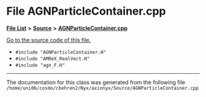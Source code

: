 
# File AGNParticleContainer.cpp


[**File List**](files.md) **>** [**Source**](dir_74389ed8173ad57b461b9d623a1f3867.md) **>** [**AGNParticleContainer.cpp**](AGNParticleContainer_8cpp.md)

[Go to the source code of this file.](AGNParticleContainer_8cpp_source.md)



* `#include "AGNParticleContainer.H"`
* `#include "AMReX_RealVect.H"`
* `#include "agn_F.H"`
























------------------------------
The documentation for this class was generated from the following file `/home/uni06/cosmo/cbehren2/Nyx/axionyx/Source/AGNParticleContainer.cpp`